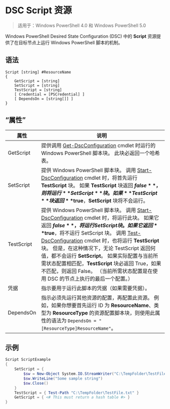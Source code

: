 # DSC Script 资源

 
> 适用于：Windows PowerShell 4.0 和 Windows PowerShell 5.0

Windows PowerShell Desired State Configuration (DSC) 中的 **Script** 资源提供了在目标节点上运行 Windows PowerShell 脚本的机制。

## 语法

```
Script [string] #ResourceName
{
    GetScript = [string]
    SetScript = [string]
    TestScript = [string]
    [ Credential = [PSCredential] ]
    [ DependsOn = [string[]] ]
}
```

## “属性”

|  属性  |  说明   | 
|---|---| 
| GetScript| 提供调用 [Get-DscConfiguration](https://technet.microsoft.com/en-us/library/dn407379.aspx) cmdlet 时运行的 Windows PowerShell 脚本块。 此块必返回一个哈希表。| 
| SetScript| 提供 Windows PowerShell 脚本块。 调用 [Start-DscConfiguration](https://technet.microsoft.com/en-us/library/dn521623.aspx) cmdlet 时，将首先运行 **TestScript** 块。 如果 **TestScript** 块返回 **$false**，则将运行 **SetScript** 块。 如果 **TestScript** 块返回 **$true**，**SetScript** 块将不会运行。| 
| TestScript| 提供 Windows PowerShell 脚本块。 调用 [Start-DscConfiguration](https://technet.microsoft.com/en-us/library/dn521623.aspx) cmdlet 时，将运行此块。 如果它返回 **$false**，将运行 SetScript 块。 如果它返回 **$true**，将不运行 SetScript 块。 调用 [Test-DscConfiguration](https://technet.microsoft.com/en-us/library/dn407382.aspx) cmdlet 时，也将运行 **TestScript** 块。 但是，在这种情况下，无论 TestScript 返回何值，都不会运行 **SetScript**。 如果实际配置与当前所需状态配置相匹配，**TestScript** 块必返回 True，如果不匹配，则返回 False。 （当前所需状态配置是在使用 DSC 的节点上执行的最后一个配置。）| 
| 凭据| 指示要用于运行此脚本的凭据（如果需要凭据）。| 
| DependsOn| 指示必须先运行其他资源的配置，再配置此资源。 例如，如果你想要首先运行 ID 为 **ResourceName**、类型为 **ResourceType** 的资源配置脚本块，则使用此属性的语法为 `DependsOn = "[ResourceType]ResourceName"`。

## 示例
```powershell
Script ScriptExample
{
    SetScript = { 
        $sw = New-Object System.IO.StreamWriter("C:\TempFolder\TestFile.txt")
        $sw.WriteLine("Some sample string")
        $sw.Close()
    }
    TestScript = { Test-Path "C:\TempFolder\TestFile.txt" }
    GetScript = { <# This must return a hash table #> }          
}
```

<!--HONumber=Feb16_HO4-->
